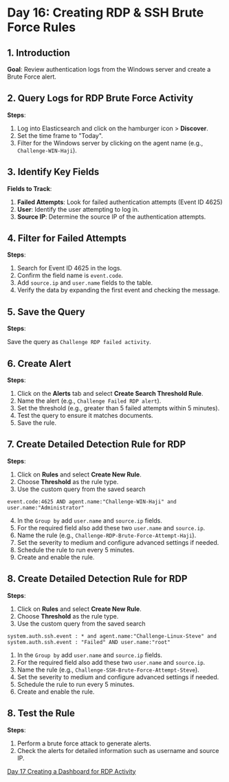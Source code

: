 # Day 16: Creating RDP & SSH Brute Force Rules
## 1. Introduction

**Goal**: Review authentication logs from the Windows server and create a Brute Force alert.

## 2. Query Logs for RDP Brute Force Activity

**Steps**:

1. Log into Elasticsearch and click on the hamburger icon > **Discover**.
2. Set the time frame to "Today".
3. Filter for the Windows server by clicking on the agent name (e.g., `Challenge-WIN-Haji`).

## 3. Identify Key Fields

**Fields to Track**:

1. **Failed Attempts**: Look for failed authentication attempts (Event ID 4625)
2. **User**: Identify the user attempting to log in.
3. **Source IP**: Determine the source IP of the authentication attempts.

## 4. Filter for Failed Attempts

**Steps**:

1. Search for Event ID 4625 in the logs.
2. Confirm the field name is `event.code`.
3. Add `source.ip` and `user.name` fields to the table.
4. Verify the data by expanding the first event and checking the message.

## 5. Save the Query

**Steps**:

Save the query as `Challenge RDP failed activity`.

## 6. Create Alert

**Steps**:

1. Click on the **Alerts** tab and select **Create Search Threshold Rule**.
2. Name the alert (e.g., `Challenge Failed RDP alert`).
3. Set the threshold (e.g., greater than 5 failed attempts within 5 minutes).
4. Test the query to ensure it matches documents.
5. Save the rule.

## 7. Create Detailed Detection Rule for RDP

**Steps**:

1. Click on **Rules** and select **Create New Rule**.
2. Choose **Threshold** as the rule type.
3. Use the custom query from the saved search

```
event.code:4625 AND agent.name:"Challenge-WIN-Haji" and user.name:"Administrator" 
```

4. In the `Group by` add `user.name` and `source.ip` fields.
5. For the required field also add these two `user.name` and `source.ip`.
6. Name the rule (e.g., `Challenge-RDP-Brute-Force-Attempt-Haji`).
7. Set the severity to medium and configure advanced settings if needed.
8. Schedule the rule to run every 5 minutes.
9. Create and enable the rule.

## 8. Create Detailed Detection Rule for RDP

**Steps**:

1. Click on **Rules** and select **Create New Rule**.
2. Choose **Threshold** as the rule type.
3. Use the custom query from the saved search

```
system.auth.ssh.event : * and agent.name:"Challenge-Linux-Steve" and system.auth.ssh.event : "Failed" AND user.name:"root" 
```

1. In the `Group by` add `user.name` and `source.ip` fields.
2. For the required field also add these two `user.name` and `source.ip`.
3. Name the rule (e.g., `Challenge-SSH-Brute-Force-Attempt-Steve`).
4. Set the severity to medium and configure advanced settings if needed.
5. Schedule the rule to run every 5 minutes.
6. Create and enable the rule.

## 8. Test the Rule

**Steps**:

1. Perform a brute force attack to generate alerts.
2. Check the alerts for detailed information such as username and source IP.

[Day 17 Creating a Dashboard for RDP Activity](Day%2017%20Creating%20a%20Dashboard%20for%20RDP%20Activity.md)